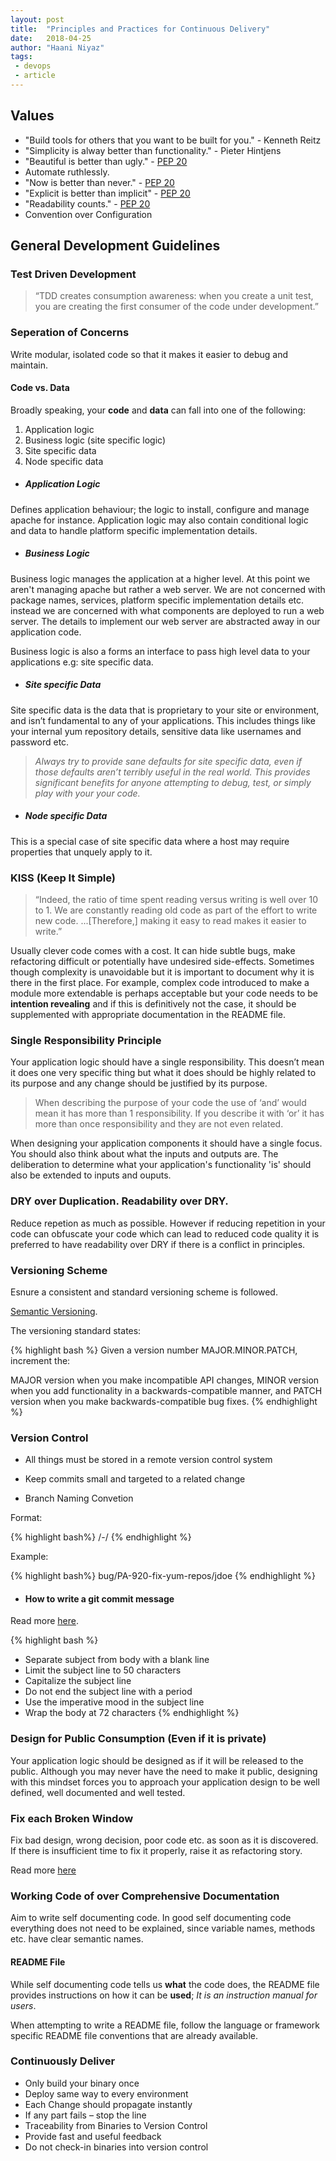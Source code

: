 ```yaml
---
layout: post
title:  "Principles and Practices for Continuous Delivery"
date:   2018-04-25
author: "Haani Niyaz"
tags: 
 - devops
 - article 
---
```


## Values

- "Build tools for others that you want to be built for you." - Kenneth Reitz
- "Simplicity is alway better than functionality." - Pieter Hintjens
- "Beautiful is better than ugly." - [PEP 20](http://www.python.org/dev/peps/pep-0020/)
- Automate ruthlessly.
- "Now is better than never." - [PEP 20](http://www.python.org/dev/peps/pep-0020/)
- "Explicit is better than implicit" - [PEP 20](http://www.python.org/dev/peps/pep-0020/)
- "Readability counts." - [PEP 20](http://www.python.org/dev/peps/pep-0020/)
- Convention over Configuration 

## General Development Guidelines

### Test Driven Development 

> “TDD creates consumption awareness: when you create a unit test, you are creating the first consumer of the code under development.”

### Seperation of Concerns

Write modular, isolated code so that it makes it easier to debug and maintain. 

#### Code vs. Data

Broadly speaking, your **code** and **data** can fall into one of the following:

1. Application logic
2. Business logic (site specific logic)
3. Site specific data
4. Node specific data 


- ##### Application Logic

Defines application behaviour; the logic to install, configure and manage apache for instance. Application logic may also contain conditional logic and data to handle platform specific implementation details. 


- ##### Business Logic 

Business logic manages the application at a higher level. At this point we aren't managing apache but rather a web server. We are not concerned with package names, services, platform specific implementation details etc. instead we are concerned with what components are deployed to run a web server. The details to implement our web server are abstracted away in our application code. 

Business logic is also a forms an interface to pass high level data to your applications e.g: site specific data.

- ##### Site specific Data

Site specific data is the data that is proprietary to your site or environment, and isn’t fundamental to any of your applications. This includes things like your internal yum repository details, sensitive data like usernames and password etc.

> *Always try to provide sane defaults for site specific data, even if those defaults aren’t terribly useful in the real world. This provides significant benefits for anyone attempting to debug, test, or simply play with your your code.*


- ##### Node specific Data

This is a special case of site specific data where a host may require properties that unquely apply to it.


### KISS (Keep It Simple)

> “Indeed, the ratio of time spent reading versus writing is well over 10 to 1. We are constantly reading old code as part of the effort to write new code. ...[Therefore,] making it easy to read makes it easier to write.”
 
Usually clever code comes with a cost. It can hide subtle bugs, make refactoring difficult or potentially have undesired side-effects. Sometimes though complexity is unavoidable but it is important to document why it is there in the first place. For example, complex code introduced to make a module more extendable is perhaps acceptable but  your code needs to be **intention revealing** and if this is definitively not the case, it should be supplemented with appropriate documentation in the README file.

### Single Responsibility Principle

Your application logic should have a single responsibility. This doesn’t mean it does one very specific thing but what it does should be highly related to its purpose and any change should be justified by its purpose.

> When describing the purpose of your code the use of ‘and’ would mean it has more than 1 responsibility. If you describe it with ‘or’ it has more than once responsibility and they are not even related.

When designing your application components it should have a single focus. You should also think about what the inputs and outputs are. The deliberation to determine what your application's functionality 'is' should also be extended to inputs and ouputs.


### DRY over Duplication. Readability over DRY.

Reduce repetion as much as possible. However if reducing repetition in your code can obfuscate your code which can lead to reduced code quality it is preferred to have readability over DRY if there is a conflict in principles.


### Versioning Scheme

Esnure a consistent and standard versioning scheme is followed.

[Semantic Versioning](http://semver.org/).

The versioning standard states:

{% highlight  bash %}
Given a version number MAJOR.MINOR.PATCH, increment the:

MAJOR version when you make incompatible API changes,
MINOR version when you add functionality in a backwards-compatible manner, and
PATCH version when you make backwards-compatible bug fixes.
{% endhighlight %}


### Version Control

- All things must be stored in a remote version control system
- Keep commits small and targeted to a related change

- Branch Naming Convetion

Format:

{% highlight  bash%}
<groupname>/<issue-id>-<short-name>/<username>
{% endhighlight %}

Example:

{% highlight  bash%}
bug/PA-920-fix-yum-repos/jdoe
{% endhighlight %}

- #### How to write a git commit message

Read more [here](https://chris.beams.io/posts/git-commit/#seven-rules).

{% highlight  bash %}
- Separate subject from body with a blank line
- Limit the subject line to 50 characters
- Capitalize the subject line
- Do not end the subject line with a period
- Use the imperative mood in the subject line
- Wrap the body at 72 characters
{% endhighlight %}

### Design for Public Consumption (Even if it is private)

Your application logic should be designed as if it will be released to the public. Although you may never have the need to make it public, designing with this mindset forces you to approach your application design to be well defined, well documented and well tested.

### Fix each Broken Window

Fix bad design, wrong decision, poor code etc. as soon as it is discovered. If there is insufficient time to fix it properly, raise it as refactoring story.

Read more [here](https://pragprog.com/the-pragmatic-programmer/extracts/software-entropy)


### Working Code of over Comprehensive Documentation

Aim to write self documenting code.  In good self documenting code everything does not need to be explained, since variable names, methods etc. have clear semantic names.  

#### README File

While self documenting code tells us **what** the code does, the README file provides instructions on how it can be **used**; *It is an instruction manual for users*.

When attempting to write a README file, follow the language or framework specific README file conventions that are already available. 


### Continuously Deliver

- Only build your binary once
- Deploy same way to every environment
- Each Change should propagate instantly
- If any part fails – stop the line
- Traceability from Binaries to Version Control
- Provide fast and useful feedback
- Do not check-in binaries into version control

